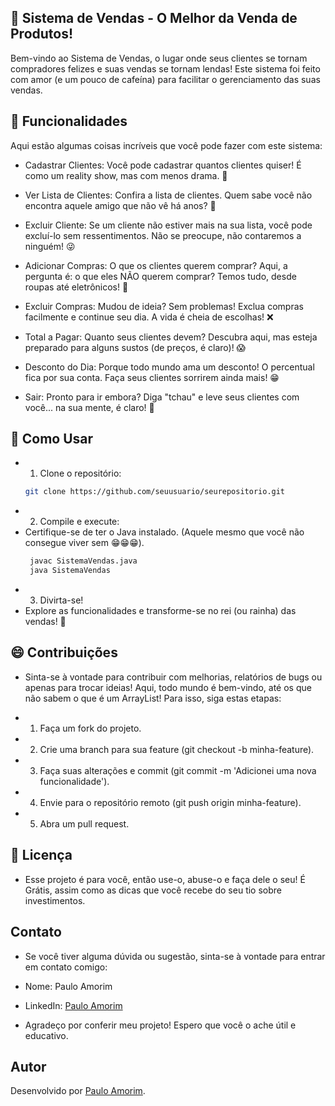 ## 🎉 Sistema de Vendas - O Melhor da Venda de Produtos!
Bem-vindo ao Sistema de Vendas, o lugar onde seus clientes se tornam compradores felizes e suas vendas se tornam lendas! Este sistema foi feito com amor (e um pouco de cafeína) para facilitar o gerenciamento das suas vendas.

## 🚀 Funcionalidades
Aqui estão algumas coisas incríveis que você pode fazer com este sistema:
- Cadastrar Clientes:
Você pode cadastrar quantos clientes quiser! É como um reality show, mas com menos drama. 🎤

- Ver Lista de Clientes:
Confira a lista de clientes. Quem sabe você não encontra aquele amigo que não vê há anos? 🤔

- Excluir Cliente:
Se um cliente não estiver mais na sua lista, você pode excluí-lo sem ressentimentos. Não se preocupe, não contaremos a ninguém! 😜

- Adicionar Compras:
O que os clientes querem comprar? Aqui, a pergunta é: o que eles NÃO querem comprar? Temos tudo, desde roupas até eletrônicos! 🛒

- Excluir Compras:
Mudou de ideia? Sem problemas! Exclua compras facilmente e continue seu dia. A vida é cheia de escolhas! ❌

- Total a Pagar:
Quanto seus clientes devem? Descubra aqui, mas esteja preparado para alguns sustos (de preços, é claro)! 😱

- Desconto do Dia:
Porque todo mundo ama um desconto! O percentual fica por sua conta. Faça seus clientes sorrirem ainda mais! 😁

- Sair:
Pronto para ir embora? Diga "tchau" e leve seus clientes com você... na sua mente, é claro! 👋

## 🎈 Como Usar
- 1. Clone o repositório:
   ```bash
   git clone https://github.com/seuusuario/seurepositorio.git
   
- 2. Compile e execute:
- Certifique-se de ter o Java instalado. (Aquele mesmo que você não consegue viver sem 😁😁😁).
  ```bash
   javac SistemaVendas.java
   java SistemaVendas
  
- 3. Divirta-se!
- Explore as funcionalidades e transforme-se no rei (ou rainha) das vendas! 👑

## 😄 Contribuições
- Sinta-se à vontade para contribuir com melhorias, relatórios de bugs ou apenas para trocar ideias! Aqui, todo mundo é bem-vindo, até os que não sabem o que é um ArrayList!
Para isso, siga estas etapas:

- 1. Faça um fork do projeto.
- 2. Crie uma branch para sua feature (git checkout -b minha-feature).
- 3. Faça suas alterações e commit (git commit -m 'Adicionei uma nova funcionalidade').
- 4. Envie para o repositório remoto (git push origin minha-feature).
- 5. Abra um pull request.

## 📜 Licença
- Esse projeto é para você, então use-o, abuse-o e faça dele o seu! É Grátis, assim como as dicas que você recebe do seu tio sobre investimentos.

## Contato
- Se você tiver alguma dúvida ou sugestão, sinta-se à vontade para entrar em contato comigo:

- Nome: Paulo Amorim
- LinkedIn: [Paulo Amorim](https://www.linkedin.com/in/paulo-amorim88/)

- Agradeço por conferir meu projeto! Espero que você o ache útil e educativo.

## Autor
Desenvolvido por [Paulo Amorim](https://github.com/Paulo88).
